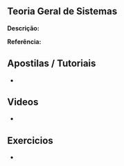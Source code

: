 ## Teoria Geral de Sistemas

**Descrição:**

**Referência:** []()

## Apostilas / Tutoriais

- []()

## Videos

- []()

## Exercicios

- []()
